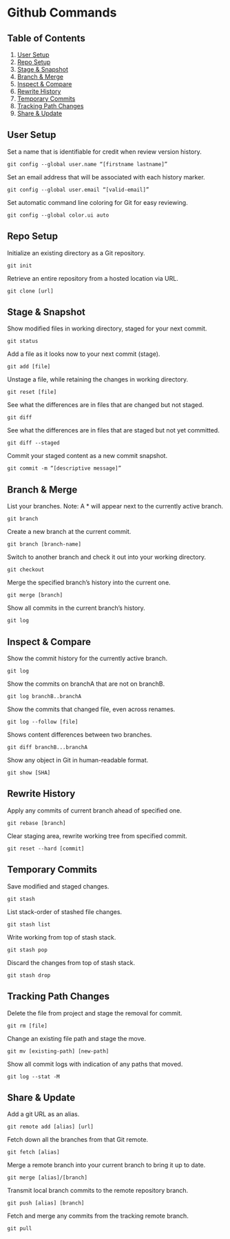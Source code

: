 # Github Commands

## Table of Contents

1. [User Setup](#User-Setup)
2. [Repo Setup](#Repo-Setup)
3. [Stage & Snapshot](#Stage-&-Snapshot)
4. [Branch & Merge](#Branch-&-Merge)
5. [Inspect & Compare](#Inspect-&-Compare)
6. [Rewrite History](#Rewrite-History)
7. [Temporary Commits](#Temporary-Commits)
8. [Tracking Path Changes](#Tracking-Path-Changes)
9. [Share & Update](#Share-&-Update)

## User Setup

Set a name that is identifiable for credit when review version history.

    git config --global user.name “[firstname lastname]”

Set an email address that will be associated with each history marker.

    git config --global user.email “[valid-email]”

Set automatic command line coloring for Git for easy reviewing.

    git config --global color.ui auto

## Repo Setup

Initialize an existing directory as a Git repository.

    git init

Retrieve an entire repository from a hosted location via URL.

    git clone [url]

## Stage & Snapshot

Show modified files in working directory, staged for your next commit.

    git status

Add a file as it looks now to your next commit (stage).

    git add [file]

Unstage a file, while retaining the changes in working directory.

    git reset [file]

See what the differences are in files that are changed but not staged.

    git diff

See what the differences are in files that are staged but not yet committed.

    git diff --staged

Commit your staged content as a new commit snapshot.

    git commit -m “[descriptive message]”

## Branch & Merge

List your branches. Note: A * will appear next to the currently active branch.

    git branch

Create a new branch at the current commit.

    git branch [branch-name]

Switch to another branch and check it out into your working directory.

    git checkout

Merge the specified branch’s history into the current one.

    git merge [branch]

Show all commits in the current branch’s history.

    git log

## Inspect & Compare

Show the commit history for the currently active branch.

    git log

Show the commits on branchA that are not on branchB.

    git log branchB..branchA

Show the commits that changed file, even across renames.

    git log --follow [file]

Shows content differences between two branches.

    git diff branchB...branchA

Show any object in Git in human-readable format.

    git show [SHA]

## Rewrite History

Apply any commits of current branch ahead of specified one.

    git rebase [branch]

Clear staging area, rewrite working tree from specified commit.

    git reset --hard [commit]

## Temporary Commits

Save modified and staged changes.

    git stash

List stack-order of stashed file changes.

    git stash list

Write working from top of stash stack.

    git stash pop

Discard the changes from top of stash stack.

    git stash drop

## Tracking Path Changes

Delete the file from project and stage the removal for commit.

    git rm [file]

Change an existing file path and stage the move.

    git mv [existing-path] [new-path]

Show all commit logs with indication of any paths that moved.

    git log --stat -M

## Share & Update

Add a git URL as an alias.

    git remote add [alias] [url]

Fetch down all the branches from that Git remote.

    git fetch [alias]

Merge a remote branch into your current branch to bring it up to date.

    git merge [alias]/[branch]

Transmit local branch commits to the remote repository branch.

    git push [alias] [branch]

Fetch and merge any commits from the tracking remote branch.

    git pull
